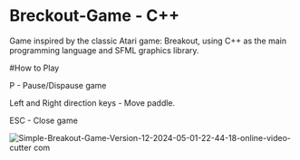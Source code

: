 # Breckout-Game - C++
Game inspired by the classic Atari game: Breakout, using C++ as the main programming language and SFML graphics library.

#How to Play

P - Pause/Dispause game

Left and Right direction keys - Move paddle.

ESC - Close game


![Simple-Breakout-Game-Version-12-2024-05-01-22-44-18-_online-video-cutter com_](https://github.com/DudaRuhe/Breckout-Game/assets/41337947/6eae7360-f574-465c-b191-d58ef2c1e72a)

